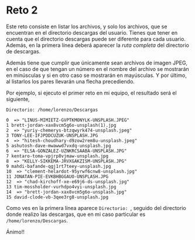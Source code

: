 # Reto 2

Este reto consiste en listar los archivos, y solo los archivos, que se encuentran en el directorio descargas del usuario. Tienes que tener en cuenta que el directorio descargas puede ser diferente para cada usuario. Además, en la primera línea deberá aparecer la *ruta completa* del directorio de descargas.

Además tiene que cumplir que únicamente sean archivos de imagen JPEG, en el caso de que tengan un número en el nombre del archivo se mostrarán en minúsculas y si en otro caso se mostrarán en mayúsculas. Y por último, al listarlos los pares llevarán una flecha precediendo.

Por ejemplo, si ejecuto el primer reto en mi equipo, el resultado será el siguiente,

```
Directorio: /home/lorenzo/Descargas

0  => "LINUS-MIMIETZ-GVPTKMONYLK-UNSPLASH.JPEG"
1 brett-jordan-xax8vcm5g6o-unsplash(1).jpg
2  => "yuriy-chemerys-btzqwyrk474-unsplash.jpeg"
3 TONY-LEE-IFJPDDCUZUK-UNSPLASH.JPG
4  => "hitesh-choudhary-d9zow2rem8u-unsplash.jpeg"
5 ashutosh-dave-mwawwd7vxdq-unsplash.jpg
6  => "ELSA-GONZALEZ-UZNKRCSAABA-UNSPLASH.JPG"
7 kentaro-toma-vpjrp8vjmaw-unsplash.jpg
8  => "KELLY-SIKKEMA-JRVXGAKZISM-UNSPLASH.JPG"
9 mahdi-bafande-qgj1rt7teey-unsplash.jpg
10  => "clement-helardot-95yrwf6cnw8-unsplash.jpg"
11 JONATAN-PIE-EVKBHBGGAUO-UNSPLASH.JPG
12  => "chad-kirchoff-xe-e69j6-ds-unsplash.jpg"
13 tim-mossholder-vurhdpo4vyi-unsplash.jpg
14  => "brett-jordan-xax8vcm5g6o-unsplash.jpg"
15 david-clode-vb-3qee3rg8-unsplash.jpg
```

Como ves en la primera línea aparece `Directorio: `, seguido del directorio donde realizo las descargas, que en mi caso particular es `/home/lorenzo/Descargas`.

Ánimo!!
